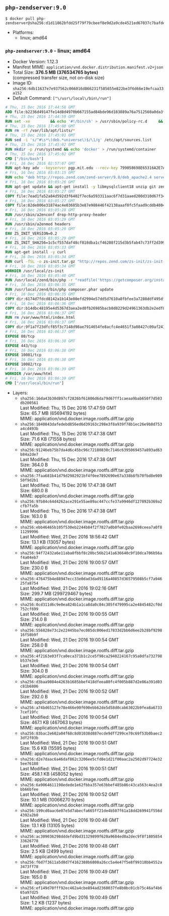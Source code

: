 ## `php-zendserver:9.0`

```console
$ docker pull php-zendserver@sha256:d1d11862bfdd25f79f79cbeef8e9d2a9cde4521ed67037c7bafde65dc5fc32c9
```

-	Platforms:
	-	linux; amd64

### `php-zendserver:9.0` - linux; amd64

-	Docker Version: 1.12.3
-	Manifest MIME: `application/vnd.docker.distribution.manifest.v2+json`
-	Total Size: **376.5 MB (376534765 bytes)**  
	(compressed transfer size, not on-disk size)
-	Image ID: `sha256:6db11637e7e937562c066016d866231f585655e822be3f6d66e19efcaa33a152`
-	Default Command: `["\/usr\/local\/bin\/run"]`

```dockerfile
# Thu, 15 Dec 2016 17:44:58 GMT
ADD file:b2236d49147fe14d8d4970b667155ad84bde96d183889a76a7512560a0da3f82 in / 
# Thu, 15 Dec 2016 17:44:59 GMT
RUN set -xe 		&& echo '#!/bin/sh' > /usr/sbin/policy-rc.d 	&& echo 'exit 101' >> /usr/sbin/policy-rc.d 	&& chmod +x /usr/sbin/policy-rc.d 		&& dpkg-divert --local --rename --add /sbin/initctl 	&& cp -a /usr/sbin/policy-rc.d /sbin/initctl 	&& sed -i 's/^exit.*/exit 0/' /sbin/initctl 		&& echo 'force-unsafe-io' > /etc/dpkg/dpkg.cfg.d/docker-apt-speedup 		&& echo 'DPkg::Post-Invoke { "rm -f /var/cache/apt/archives/*.deb /var/cache/apt/archives/partial/*.deb /var/cache/apt/*.bin || true"; };' > /etc/apt/apt.conf.d/docker-clean 	&& echo 'APT::Update::Post-Invoke { "rm -f /var/cache/apt/archives/*.deb /var/cache/apt/archives/partial/*.deb /var/cache/apt/*.bin || true"; };' >> /etc/apt/apt.conf.d/docker-clean 	&& echo 'Dir::Cache::pkgcache ""; Dir::Cache::srcpkgcache "";' >> /etc/apt/apt.conf.d/docker-clean 		&& echo 'Acquire::Languages "none";' > /etc/apt/apt.conf.d/docker-no-languages 		&& echo 'Acquire::GzipIndexes "true"; Acquire::CompressionTypes::Order:: "gz";' > /etc/apt/apt.conf.d/docker-gzip-indexes 		&& echo 'Apt::AutoRemove::SuggestsImportant "false";' > /etc/apt/apt.conf.d/docker-autoremove-suggests
# Thu, 15 Dec 2016 17:45:00 GMT
RUN rm -rf /var/lib/apt/lists/*
# Thu, 15 Dec 2016 17:45:01 GMT
RUN sed -i 's/^#\s*\(deb.*universe\)$/\1/g' /etc/apt/sources.list
# Thu, 15 Dec 2016 17:45:02 GMT
RUN mkdir -p /run/systemd && echo 'docker' > /run/systemd/container
# Thu, 15 Dec 2016 17:45:02 GMT
CMD ["/bin/bash"]
# Fri, 16 Dec 2016 02:57:07 GMT
RUN apt-key adv --keyserver pgp.mit.edu --recv-key 799058698E65316A2E7A4FF42EAE1437F7D2C623
# Fri, 16 Dec 2016 03:03:15 GMT
RUN echo "deb http://repos.zend.com/zend-server/9.0/deb_apache2.4 server non-free" >> /etc/apt/sources.list.d/zend-server.list
# Fri, 16 Dec 2016 03:05:26 GMT
RUN apt-get update && apt-get install -y libmysqlclient18 unzip git zend-server-php-7.0 && /usr/local/zend/bin/zendctl.sh stop
# Fri, 16 Dec 2016 03:05:27 GMT
COPY file:7ead1fa52a84d592d3f6402f7ec6a593311aac6f7d31aaed200d310d67f34d54 in /etc/ 
# Fri, 16 Dec 2016 03:05:27 GMT
COPY file:82de006e31874ac4e03685b3e87e988446f42138aaaf0fc5faad9cddb48040ba in /etc/apache2/conf-available 
# Fri, 16 Dec 2016 03:05:28 GMT
RUN /usr/sbin/a2enconf drop-http-proxy-header
# Fri, 16 Dec 2016 03:05:29 GMT
RUN /usr/sbin/a2enmod headers
# Fri, 16 Dec 2016 03:05:29 GMT
ENV ZS_INIT_VERSION=0.2
# Fri, 16 Dec 2016 03:05:29 GMT
ENV ZS_INIT_SHA256=1c5cf557daf48cf018dba1cf46208f215d3b5fab47c73ff2d39988581ebd6932
# Fri, 16 Dec 2016 03:05:33 GMT
RUN apt-get install -y curl
# Fri, 16 Dec 2016 03:05:34 GMT
RUN curl -fSL -o zs-init.tar.gz "http://repos.zend.com/zs-init/zs-init-docker-${ZS_INIT_VERSION}.tar.gz"     && echo "${ZS_INIT_SHA256} *zs-init.tar.gz" | sha256sum -c -     && mkdir /usr/local/zs-init     && tar xzf zs-init.tar.gz --strip-components=1 -C /usr/local/zs-init     && rm zs-init.tar.gz
# Fri, 16 Dec 2016 03:05:34 GMT
WORKDIR /usr/local/zs-init
# Fri, 16 Dec 2016 03:05:40 GMT
RUN /usr/local/zend/bin/php -r "readfile('https://getcomposer.org/installer');" | /usr/local/zend/bin/php
# Fri, 16 Dec 2016 03:06:35 GMT
RUN /usr/local/zend/bin/php composer.phar update
# Fri, 16 Dec 2016 03:06:35 GMT
COPY dir:6174d7fdcd8142a1b143e80efd2994e57dd5d7610a8fbfee3a7288ddf495dfdf in /usr/local/bin 
# Fri, 16 Dec 2016 03:06:36 GMT
COPY dir:b14dbc48195e4d5367d3aea2ed0fb26985bacb8d8229d24961363db2e2edf8f0 in /usr/local/zend/var/plugins/ 
# Fri, 16 Dec 2016 03:06:37 GMT
RUN rm /var/www/html/index.html
# Fri, 16 Dec 2016 03:06:37 GMT
COPY dir:9f1a7f23dfcf85f3c7148d98ae7914654fe8acfc4e4651f3a08427c09af24198 in /var/www/html 
# Fri, 16 Dec 2016 03:06:37 GMT
EXPOSE 80/tcp
# Fri, 16 Dec 2016 03:06:38 GMT
EXPOSE 443/tcp
# Fri, 16 Dec 2016 03:06:38 GMT
EXPOSE 10081/tcp
# Fri, 16 Dec 2016 03:06:38 GMT
EXPOSE 10082/tcp
# Fri, 16 Dec 2016 03:06:39 GMT
WORKDIR /var/www/html
# Fri, 16 Dec 2016 03:06:39 GMT
CMD ["/usr/local/bin/run"]
```

-	Layers:
	-	`sha256:16da43b30d897cf2826bf61806d6da79d67ff1caeaa9bab650f7d503db200561`  
		Last Modified: Thu, 15 Dec 2016 17:47:59 GMT  
		Size: 65.7 MB (65694192 bytes)  
		MIME: application/vnd.docker.image.rootfs.diff.tar.gzip
	-	`sha256:1840843dafedebd856ed6d39163c298e3f8a939f78b1ec26e9b8d753a4cd493b`  
		Last Modified: Thu, 15 Dec 2016 17:47:38 GMT  
		Size: 71.6 KB (71558 bytes)  
		MIME: application/vnd.docker.image.rootfs.diff.tar.gzip
	-	`sha256:91246eb75b7da4d6c45bc96c72180830c7146c6395069457a893ad63b84a2de7`  
		Last Modified: Thu, 15 Dec 2016 17:47:38 GMT  
		Size: 364.0 B  
		MIME: application/vnd.docker.image.rootfs.diff.tar.gzip
	-	`sha256:7faa681b41d79d2982921bf4f0ee7892690e67a338b8fb70fbd8e90950f9d2b1`  
		Last Modified: Thu, 15 Dec 2016 17:47:38 GMT  
		Size: 680.0 B  
		MIME: application/vnd.docker.image.rootfs.diff.tar.gzip
	-	`sha256:97b84c64d4262ace291e55ae89ac447ccfe37a9946df127892b369a2cfb7fa5b`  
		Last Modified: Thu, 15 Dec 2016 17:47:38 GMT  
		Size: 163.0 B  
		MIME: application/vnd.docker.image.rootfs.diff.tar.gzip
	-	`sha256:ebb46465b105f530eb2244b84f2f7827a0b0fe02baa2698ceea7a0f811299996`  
		Last Modified: Wed, 21 Dec 2016 18:56:42 GMT  
		Size: 13.1 KB (13057 bytes)  
		MIME: application/vnd.docker.image.rootfs.diff.tar.gzip
	-	`sha256:94f72432a6e11aba0fbbf8c20bc56b2141a636640c9f10dca706b56af4a04eb7`  
		Last Modified: Wed, 21 Dec 2016 19:00:57 GMT  
		Size: 230.0 B  
		MIME: application/vnd.docker.image.rootfs.diff.tar.gzip
	-	`sha256:476475b4e88947ecc33e0dad3dad9116a40857d36579508b5cf7a94625fa8754`  
		Last Modified: Wed, 21 Dec 2016 19:02:16 GMT  
		Size: 299.7 MB (299729467 bytes)  
		MIME: application/vnd.docker.image.rootfs.diff.tar.gzip
	-	`sha256:0cd311d6c9e0ea824b1a1ca8da0c84c305f479995ca2e4845482cf0d752cf699`  
		Last Modified: Wed, 21 Dec 2016 19:00:55 GMT  
		Size: 214.0 B  
		MIME: application/vnd.docker.image.rootfs.diff.tar.gzip
	-	`sha256:556828e73c2e22445ba7ec085dc006ed17833d2bb6d6ee2b28bf929816f50b9f`  
		Last Modified: Wed, 21 Dec 2016 19:00:54 GMT  
		Size: 258.0 B  
		MIME: application/vnd.docker.image.rootfs.diff.tar.gzip
	-	`sha256:4f2163e03f7ca0eca371b1c2ce5f98ca2940224167c95a0dfa732798b537e3e6`  
		Last Modified: Wed, 21 Dec 2016 19:00:54 GMT  
		Size: 304.0 B  
		MIME: application/vnd.docker.image.rootfs.diff.tar.gzip
	-	`sha256:d3baa9084e4263b1685bbef418dfeea80fc4f005b887d2e86a391d03c81b6806`  
		Last Modified: Wed, 21 Dec 2016 19:00:52 GMT  
		Size: 292.0 B  
		MIME: application/vnd.docker.image.rootfs.diff.tar.gzip
	-	`sha256:a74bd65127e78e466e90f690ebb62de5d58d0cab63022b9fea8a67337cef19fc`  
		Last Modified: Wed, 21 Dec 2016 19:00:54 GMT  
		Size: 467.1 KB (467063 bytes)  
		MIME: application/vnd.docker.image.rootfs.diff.tar.gzip
	-	`sha256:83bac2e602a04f68c8d01038d887ecde9dff299ce70c69f53b0baec23df2f03b`  
		Last Modified: Wed, 21 Dec 2016 19:00:51 GMT  
		Size: 15.6 KB (15595 bytes)  
		MIME: application/vnd.docker.image.rootfs.diff.tar.gzip
	-	`sha256:d2e7daac6a46daf862c3206ee5cfd8e1d21f00aac2a2502d97724e325ee76188`  
		Last Modified: Wed, 21 Dec 2016 19:00:51 GMT  
		Size: 458.1 KB (458052 bytes)  
		MIME: application/vnd.docker.image.rootfs.diff.tar.gzip
	-	`sha256:6a9064611198edede1e62fbba357e63bbef485b86c43ca563c4ea2c8bb66bfee`  
		Last Modified: Wed, 21 Dec 2016 19:00:52 GMT  
		Size: 10.1 MB (10066270 bytes)  
		MIME: application/vnd.docker.image.rootfs.diff.tar.gzip
	-	`sha256:199cd0aac6e07e5d7abecfa665ff21de4b507f61a18dd269941f556d4392a2b0`  
		Last Modified: Wed, 21 Dec 2016 19:00:48 GMT  
		Size: 13.1 KB (13105 bytes)  
		MIME: application/vnd.docker.image.rootfs.diff.tar.gzip
	-	`sha256:ac309036298dddefd9bd31329899f620a9684ed0a2dec9f8f180585433626778`  
		Last Modified: Wed, 21 Dec 2016 19:00:48 GMT  
		Size: 2.5 KB (2499 bytes)  
		MIME: application/vnd.docker.image.rootfs.diff.tar.gzip
	-	`sha256:f6d7f3611a5d8d7f4162388b6808a26cc5a4e47f5e8f99318bb4552a3473ff78`  
		Last Modified: Wed, 21 Dec 2016 19:00:49 GMT  
		Size: 165.0 B  
		MIME: application/vnd.docker.image.rootfs.diff.tar.gzip
	-	`sha256:ef149d70fff92ec462a4cbe894ad2360037fe8b0bc01cb75c46af4b665a97d25`  
		Last Modified: Wed, 21 Dec 2016 19:00:49 GMT  
		Size: 1.2 KB (1237 bytes)  
		MIME: application/vnd.docker.image.rootfs.diff.tar.gzip
